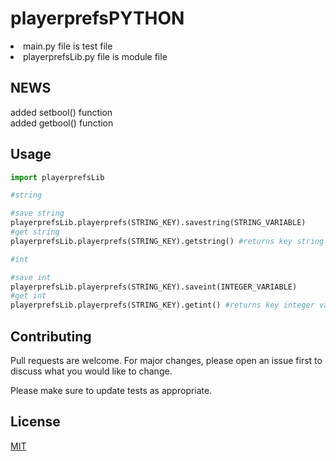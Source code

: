 # playerprefsPYTHON

<li>main.py file is test file</li>
<li>playerprefsLib.py file is module file</li>

## NEWS
added setbool() function <br>
added getbool() function

## Usage

```python
import playerprefsLib

#string

#save string
playerprefsLib.playerprefs(STRING_KEY).savestring(STRING_VARIABLE)
#get string
playerprefsLib.playerprefs(STRING_KEY).getstring() #returns key string value

#int

#save int 
playerprefsLib.playerprefs(STRING_KEY).saveint(INTEGER_VARIABLE)
#get int
playerprefsLib.playerprefs(STRING_KEY).getint() #returns key integer value
```

## Contributing
Pull requests are welcome. For major changes, please open an issue first to discuss what you would like to change.

Please make sure to update tests as appropriate.

## License
[MIT](https://choosealicense.com/licenses/mit/)
